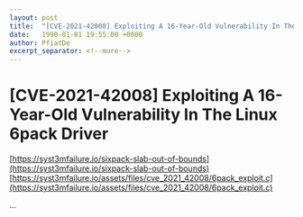 ```yaml
---
layout: post
title:  "[CVE-2021-42008] Exploiting A 16-Year-Old Vulnerability In The Linux 6pack Driver"
date:   1990-01-01 19:55:00 +0000
author: PfiatDe
excerpt_separator: <!--more-->
---
```


# [CVE-2021-42008] Exploiting A 16-Year-Old Vulnerability In The Linux 6pack Driver
[https://syst3mfailure.io/sixpack-slab-out-of-bounds](https://syst3mfailure.io/sixpack-slab-out-of-bounds)
[https://syst3mfailure.io/assets/files/cve_2021_42008/6pack_exploit.c](https://syst3mfailure.io/assets/files/cve_2021_42008/6pack_exploit.c)

...
<!--more-->

